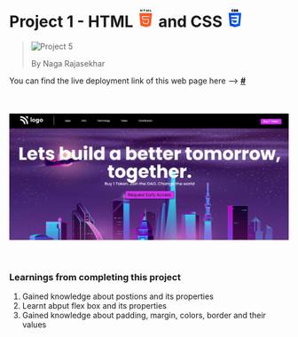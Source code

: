 # Project 1 - HTML ![HTML Logo](./HTML_logo.png) and CSS ![CSS logo](./CSS_logo.png)

> <img src="https://camo.githubusercontent.com/6ab5a6294cfbf760f4b6610473b4f12f1dd3a4e6889c17521268d289990ba9b5/68747470733a2f2f696d672e736869656c64732e696f2f62616467652f50726f6a6563742d352d627269676874677265656e" alt="Project 5" data-canonical-src="https://img.shields.io/badge/Project-5-brightgreen" style="max-width: 100%;">
>
> By Naga Rajasekhar

You can find the live deployment link of this web page here --> **[#](#)**
<br/>
<br/>
<br/>
<br/>
![Preview](./preview_dao_token.png)

<br/>

### Learnings from completing this project

1. Gained knowledge about postions and its properties<br/>
2. Learnt abput flex box and its properties
3. Gained knowledge about padding, margin, colors, border and their values
